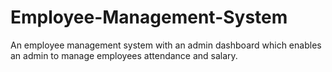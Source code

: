 # Employee-Management-System
An employee management system with an admin dashboard which enables an admin to manage employees attendance and salary.
